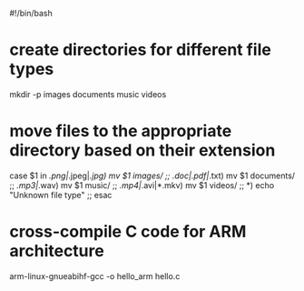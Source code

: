 #!/bin/bash

# create directories for different file types
mkdir -p images documents music videos

# move files to the appropriate directory based on their extension
case $1 in
    *.png|*.jpeg|*.jpg)
        mv $1 images/
        ;;
    *.doc|*.pdf|*.txt)
        mv $1 documents/
        ;;
    *.mp3|*.wav)
        mv $1 music/
        ;;
    *.mp4|*.avi|*.mkv)
        mv $1 videos/
        ;;
    *)
        echo "Unknown file type"
        ;;
esac

# cross-compile C code for ARM architecture
arm-linux-gnueabihf-gcc -o hello_arm hello.c
